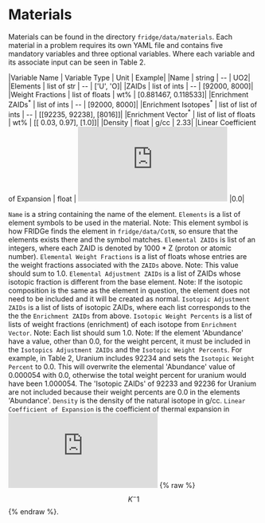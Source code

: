 # Materials

Materials can be found in the directory `fridge/data/materials`.
Each material in a problem requires its own YAML file and contains five mandatory variables and three optional variables.
Where each variable and its associate input can be seen in Table 2.

|Variable Name   | Variable Type | Unit | Example|
|Name  | string | -- | UO2|
|Elements | list of str | -- | ['U', 'O]|
|ZAIDs | list of ints | -- | [92000, 8000]|
|Weight Fractions | list of floats | wt\% | [0.881467, 0.118533]|
|Enrichment ZAIDs$^*$ | list of ints | -- | [92000, 8000]|
|Enrichment Isotopes$^*$ | list of list of ints | -- | [[92235, 92238], [8016]]|
|Enrichment Vector$^*$ | list of list of floats | wt\% | [[ 0.03, 0.97], [1.0]]|
|Density | float | g/cc | 2.33|
|Linear Coefficient of Expansion | float | ![equation](https://latex.codecogs.com/gif.latex?K%5E%7B-1%7D) |0.0|

`Name` is a string containing the name of the element. 
`Elements` is a list of element symbols to be used in the material. 
Note: This element symbol is how FRIDGe finds the element in `fridge/data/CotN`, so ensure that the elements exists there and the symbol matches.
`Elemental ZAIDs` is list of an integers, where each ZAID is denoted by 1000 * Z (proton or atomic number).
`Elemental Weight Fractions` is a list of floats whose entries are the weight fractions associated with the `ZAIDs` above.
Note: This value should sum to 1.0.
`Elemental Adjustment ZAIDs` is a list of ZAIDs whose isotopic fraction is different from the base element.
Note: If the isotopic composition is the same as the element in question, the element does not need to be included and it will be created as normal. 
`Isotopic Adjustment ZAIDs` is a list of lists of isotopic ZAIDs, where each list corresponds to the the the `Enrichment ZAIDs` from above.
`Isotopic Weight Percents` is a list of lists of weight fractions (enrichment) of each isotope from `Enrichment Vector`.
Note: Each list should sum 1.0.
Note: If the element 'Abundance' have a value, other than 0.0, for the weight percent, it must be included in the `Isotopics Adjustment ZAIDs` and the `Isotopic Weight Percents`.
For example, in Table 2, Uranium includes 92234 and sets the `Isotopic Weight Percent` to 0.0.
This will overwrite the elemental 'Abundance' value of 0.000054 with 0.0, otherwise the total weight percent for uranium would have been 1.000054.
The 'Isotopic ZAIDs' of 92233 and 92236 for Uranium are not included because their weight percents are 0.0 in the elements 'Abundance'.
`Density` is the density of the natural isotope in g/cc.
`Linear Coefficient of Expansion` is the coefficient of thermal expansion in ![equation](https://latex.codecogs.com/gif.latex?K%5E%7B-1%7D) {% raw %} $$K^-1$$ {% endraw %}.
